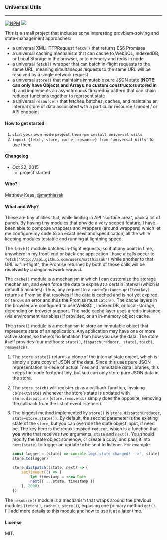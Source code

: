 ### Universal Utils

---

[![NPM](https://nodei.co/npm/universal-utils.png)](https://nodei.co/npm/universal-utils/)
![](https://david-dm.org/matthiasak/universal-utils.svg)

This is a small project that includes some interesting provblem-solving and state-management approaches:

- a universal XMLHTTPRequest `fetch()` that returns ES6 Promises
- a universal caching mechanism that can cache to WebSQL, IndexedDB, or Local Storage in the browser, or to memory and redis in node
- a universal `fetch()` wrapper that can batch in-flight requests to the same URL, meaning simultaneous requests to the same URL will be resolved by a single network request
- a universal `store()` that maintains immutable pure JSON state (**NOTE: can only have Objects and Arrays, no custom constructors stored in it**) and implements an asynchronous flux/redux pattern that can chain reducer functions together to represent state
- a universal `resource()` that fetches, batches, caches, and maintains an internal store of data associated with a particular resource / model / or API endpoint

#### How to get started

1. start your own node project, then `npm install universal-utils`
2. `import {fetch, store, cache, resource} from 'universal-utils'` to use them

#### Changelog

- Oct 22, 2015
    - project started

#### Who?

Matthew Keas, [@matthiasak](https://twitter.com/@matthiasak)

#### What and Why?

These are tiny utilities that, while limiting in API "surface area", pack a lot of punch. By having tiny modules that provide a very scoped feature, I have been able to compose wrappers and wrappers (around wrappers) which let me configure my code to an exact need and specification, all the while keeping modules testable and running at lightning speed.

The `fetch()` module batches in-flight requests, so if at any point in time, anywhere in my front-end or back-end application I have a calls occur to `fetch('http://api.github.com/users/matthiasak')` while another to that URL is "in-flight", the Promise returned by both of those calls will be resolved by a single network request.

The `cache()` module is a mechanism in which I can customize the storage mechanism, and even force the data to expire at a certain interval (which is default 5 minutes). Thus, any request to a `cacheInstance.getItem(key)` returns a Promise that resolves if the data is cached and is not yet expired, or `throws` an error and thus the Promise must `catch()`. The cache layers in the browser are configured to use WebSQL, IndexedDB, or local-storage, depending on browser support. The node cache layer uses a redis instance (via environment variables) if provided, or an in-memory object cache.

The `store()` module is a mechanism to store an immutable object that represents state of an application. Any application may have one or more active stores, so there's no limitation from how you use the data. The store itself provides four methods: `state()`, `dispatch(reducer, state)`, `to(cb)`, `remove(cb)`.

1. The `store.state()` returns a clone of the internal state object, which is simply a pure copy of JSON of the data. Since this uses pure JSON representation in-lieue of actual Tries and immutable data libraries, this keeps the code footprint tiny, but you can only store pure JSON data in the store.
2. The `store.to(cb)` will register `cb` as a callback function, invoking `cb(nextState)` whenever the store's state is updated with `store.dispatch()` (`store.remove(cb)` simply does the opposite, removing the callback from the list of event listeners).
3. The biggest method implemented by `store()` is `store.dispatch(reducer, state=store.state())`. By default, the second parameter is the existing state of the `store`, but you can override the state object input, if need be. The key here is the redux-inspired `reducer`, which is a function that **you** write that receives two arguments, `state` and `next()`. You should modify the state object somehow, or create a copy, and pass it into `next(state)` to trigger an update to be sent to listener. For example:

    ```js
    const logger = (state) => console.log('state changed! -->', state)
    store.to(logger)

    store.distpatch((state, next) => {
        setTimeout(() => {
            let timestamp = +new Date
            next({ ...state, timestamp })
        }, 2000)
    })
    ```

The `resource()` module is a mechanism that wraps around the previous modules (`fetch()`, `cache()`, `store()`), exposing one primary method `get()`. I'll add more details to this module and how to use it at a later time.

#### License

MIT.
